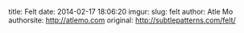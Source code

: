 title: Felt
date: 2014-02-17 18:06:20
imgur: 
slug: felt
author: Atle Mo
authorsite: http://atlemo.com
original: http://subtlepatterns.com/felt/
